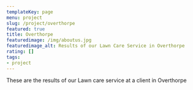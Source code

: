 ```yaml
---
templateKey: page
menu: project
slug: /project/overthorpe
featured: true
title: Overthorpe
featuredimage: /img/aboutus.jpg
featuredimage_alt: Results of our Lawn Care Service in Overthorpe
rating: []
tags:
- project
---
```

These are the results of our Lawn care service at a client in Overthorpe


